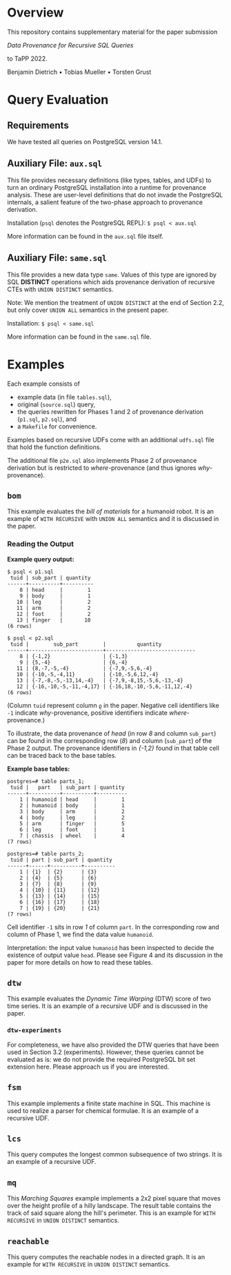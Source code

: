 

# Overview


This repository contains supplementary material for the paper submission

*Data Provenance for Recursive SQL Queries*

to TaPP 2022.


Benjamin Dietrich •
Tobias Mueller •
Torsten Grust


# Query Evaluation

## Requirements

We have tested all queries on PostgreSQL version 14.1.


## Auxiliary File: `aux.sql`

This file provides necessary definitions (like types, tables, and UDFs) to turn an ordinary PostgreSQL installation into a runtime for provenance analysis. 
These are user-level definitions that do not invade the PostgreSQL internals, 
a salient feature of the two-phase approach to provenance derivation.

Installation (`psql` denotes the PostgreSQL REPL): `$ psql < aux.sql`

More information can be found in the `aux.sql` file itself.


## Auxiliary File: `same.sql`

This file provides a new data type `same`. Values of this type are ignored by SQL **DISTINCT** operations
which aids provenance derivation of recursive CTEs with `UNION DISTINCT` semantics.

Note: We mention the treatment of `UNION DISTINCT` at the end of Section 2.2,
but only cover `UNION ALL` semantics in the present paper.

Installation: `$ psql < same.sql`

More information can be found in the `same.sql` file.


# Examples

Each example consists of

* example data (in file `tables.sql`),
* original (`source.sql`) query,
* the queries rewritten for Phases 1 and 2 of provenance derivation (`p1.sql`, `p2.sql`), and
* a `Makefile` for convenience.

Examples based on recursive UDFs come with an additional `udfs.sql` file that hold the
function definitions.

The additional file `p2e.sql` also implements Phase 2 of provenance derivation 
but is restricted to *where*-provenance (and thus ignores *why*-provenance).


## `bom`

This example evaluates the *bill of materials* for a humanoid robot. 
It is an example of `WITH RECURSIVE` with `UNION ALL` semantics and it is discussed in the paper.


### Reading the Output

**Example query output:**

```
$ psql < p1.sql
 tuid | sub_part | quantity
------+----------+----------
    8 | head     |        1
    9 | body     |        1
   10 | leg      |        2
   11 | arm      |        2
   12 | foot     |        2
   13 | finger   |       10
(6 rows)

$ psql < p2.sql
 tuid |        sub_part        |          quantity
------+------------------------+-----------------------------
    8 | {-1,2}                 | {-1,3}
    9 | {5,-4}                 | {6,-4}
   11 | {8,-7,-5,-4}           | {-7,9,-5,6,-4}
   10 | {-10,-5,-4,11}         | {-10,-5,6,12,-4}
   13 | {-7,-8,-5,-13,14,-4}   | {-7,9,-8,15,-5,6,-13,-4}
   12 | {-16,-10,-5,-11,-4,17} | {-16,18,-10,-5,6,-11,12,-4}
(6 rows)
```

(Column `tuid` represent column `ϱ` in the paper.  Negative cell identifiers like `-1`
indicate *why*-provenance, positive identifiers indicate *where*-provenance.)

To illustrate, the data provenance of *head* (in row *8* and column `sub_part`) can be 
found in the corresponding row (*8*) and column (`sub_part`) of the Phase 2 output. 
The provenance identifiers in *{-1,2}* found in that table cell 
can be traced back to the base tables.


**Example base tables:**

```
postgres=# table parts_1;
 tuid |   part   | sub_part | quantity
------+----------+----------+----------
    1 | humanoid | head     |        1
    2 | humanoid | body     |        1
    3 | body     | arm      |        2
    4 | body     | leg      |        2
    5 | arm      | finger   |        5
    6 | leg      | foot     |        1
    7 | chassis  | wheel    |        4
(7 rows)

postgres=# table parts_2;
 tuid | part | sub_part | quantity
------+------+----------+----------
    1 | {1}  | {2}      | {3}
    2 | {4}  | {5}      | {6}
    3 | {7}  | {8}      | {9}
    4 | {10} | {11}     | {12}
    5 | {13} | {14}     | {15}
    6 | {16} | {17}     | {18}
    7 | {19} | {20}     | {21}
(7 rows)
```

Cell identifier `-1` sits in row *1* of column `part`. 
In the corresponding row and column of Phase 1, we find the data value `humanoid`. 

Interpretation: the input value `humanoid` has been inspected to decide 
the existence of output value `head`. Please see Figure 4 and its discussion in 
the paper for more details on how to read these tables.


## `dtw`

This example evaluates the *Dynamic Time Warping* (DTW) score of two time series. 
It is an example of a recursive UDF and is discussed in the paper.


### `dtw-experiments`

For completeness, we have also provided the DTW queries that have been used 
in Section 3.2 (experiments). However, these queries cannot be evaluated as is:
we do not provide the required PostgreSQL bit set extension here.  Please approach
us if you are interested.


## `fsm`

This example implements a finite state machine in SQL. This machine is used to realize a 
parser for chemical formulae. It is an example of a recursive UDF.


## `lcs`

This query computes the longest common subsequence of two strings. It is an example of a recursive UDF.


## `mq`

This *Marching Squares* example implements a 2x2 pixel square that moves over the height 
profile of a hilly landscape. The result table contains the track of said square along the
hill's perimeter. This is an example for `WITH RECURSIVE` in `UNION DISTINCT` semantics.


## `reachable`

This query computes the reachable nodes in a directed graph. 
It is an example for `WITH RECURSIVE` in `UNION DISTINCT` semantics.

